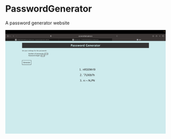 # PasswordGenerator
 A password generator website

![Screenshot](ss.png "Password Generator Screenshot")